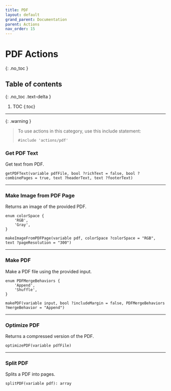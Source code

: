 ```yaml
---
title: PDF
layout: default
grand_parent: Documentation
parent: Actions
nav_order: 15
---
```


# PDF Actions
{: .no_toc }

## Table of contents
{: .no_toc .text-delta }

1. TOC
{:toc}

---

{: .warning }
> To use actions in this category, use this include statement:
>
> ```
> #include 'actions/pdf'
> ```

### Get PDF Text

Get text from PDF.

```
getPDFText(variable pdfFile, bool ?richText = false, bool ?combinePages = true, text ?headerText, text ?footerText)
```

---

### Make Image from PDF Page

Returns an image of the provided PDF.

```
enum colorSpace {
    'RGB',
    'Gray',
}

makeImageFromPDFPage(variable pdf, colorSpace ?colorSpace = "RGB", text ?pageResolution = "300")
```

---

### Make PDF

Make a PDF file using the provided input.

```
enum PDFMergeBehaviors {
    'Append',
    'Shuffle',
}

makePDF(variable input, bool ?includeMargin = false, PDFMergeBehaviors ?mergeBehavior = "Append")
```

---

### Optimize PDF

Returns a compressed version of the PDF.

```
optimizePDF(variable pdfFile)
```

---

### Split PDF

Splits a PDF into pages.

```
splitPDF(variable pdf): array
```
